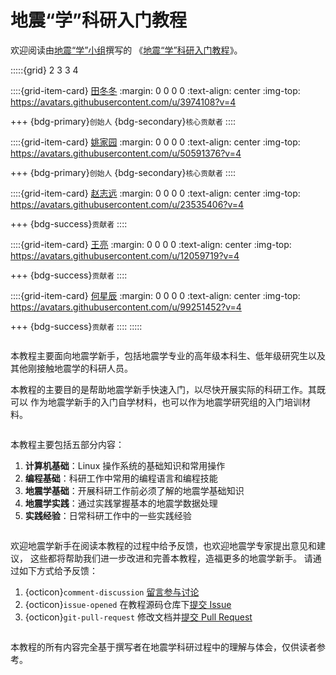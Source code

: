 # 地震“学”科研入门教程

欢迎阅读由[地震“学”小组](https://github.com/orgs/seismo-learn/people)撰写的
《[地震“学”科研入门教程](https://seismo-learn.org/seismology101/)》。

:::::{grid} 2 3 3 4

::::{grid-item-card} [田冬冬](https://github.com/seisman)
:margin: 0 0 0 0
:text-align: center
:img-top: https://avatars.githubusercontent.com/u/3974108?v=4

+++
{bdg-primary}`创始人` {bdg-secondary}`核心贡献者`
::::

::::{grid-item-card} [姚家园](https://github.com/core-man)
:margin: 0 0 0 0
:text-align: center
:img-top: https://avatars.githubusercontent.com/u/50591376?v=4

+++
{bdg-primary}`创始人` {bdg-secondary}`核心贡献者`
::::

::::{grid-item-card} [赵志远](https://github.com/zhaozhiyuan1989)
:margin: 0 0 0 0
:text-align: center
:img-top: https://avatars.githubusercontent.com/u/23535406?v=4

+++
{bdg-success}`贡献者`
::::

::::{grid-item-card} [王亮](https://github.com/wangliang1989)
:margin: 0 0 0 0
:text-align: center
:img-top: https://avatars.githubusercontent.com/u/12059719?v=4

+++
{bdg-success}`贡献者`
::::

::::{grid-item-card} [何星辰](https://github.com/Chuan1937)
:margin: 0 0 0 0
:text-align: center
:img-top: https://avatars.githubusercontent.com/u/99251452?v=4

+++
{bdg-success}`贡献者`
::::
:::::

```{rubric} 目标与受众
```
本教程主要面向地震学新手，包括地震学专业的高年级本科生、低年级研究生以及
其他刚接触地震学的科研人员。

本教程的主要目的是帮助地震学新手快速入门，以尽快开展实际的科研工作。其既可以
作为地震学新手的入门自学材料，也可以作为地震学研究组的入门培训材料。

```{rubric} 教程内容
```
本教程主要包括五部分内容：

1. **计算机基础**：Linux 操作系统的基础知识和常用操作
2. **编程基础**：科研工作中常用的编程语言和编程技能
3. **地震学基础**：开展科研工作前必须了解的地震学基础知识
4. **地震学实践**：通过实践掌握基本的地震学数据处理
5. **实践经验**：日常科研工作中的一些实践经验

```{rubric} 反馈与建议
```
欢迎地震学新手在阅读本教程的过程中给予反馈，也欢迎地震学专家提出意见和建议，
这些都将帮助我们进一步改进和完善本教程，造福更多的地震学新手。
请通过如下方式给予反馈：

1. {octicon}`comment-discussion` [留言参与讨论](https://github.com/orgs/seismo-learn/discussions)
2. {octicon}`issue-opened` 在教程源码仓库下[提交 Issue](https://github.com/seismo-learn/seismology101/issues)
3. {octicon}`git-pull-request` 修改文档并[提交 Pull Request](https://github.com/seismo-learn/seismology101/pulls)

```{rubric} 免责声明
```
本教程的所有内容完全基于撰写者在地震学科研过程中的理解与体会，仅供读者参考。
